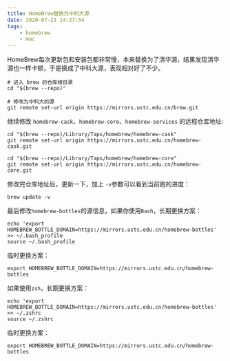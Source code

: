 ```yaml
---
title: HomeBrew替换为中科大源
date: 2020-07-21 14:27:54
tags:
    - homebrew
    - mac
---
```


HomeBrew每次更新包和安装包都非常慢，本来替换为了清华源，结果发现清华源也一样卡顿，于是换成了中科大源，表现相对好了不少。

<!-- more -->

```shell
# 进入 brew 的仓库根目录
cd "$(brew --repo)"

# 修改为中科大的源
git remote set-url origin https://mirrors.ustc.edu.cn/brew.git

```

继续修改 `homebrew-cask`、`homebrew-core`、`homebrew-services` 的远程仓库地址:

```shell
cd "$(brew --repo)/Library/Taps/homebrew/homebrew-cask"
git remote set-url origin https://mirrors.ustc.edu.cn/homebrew-cask.git

cd "$(brew --repo)/Library/Taps/homebrew/homebrew-core"
git remote set-url origin https://mirrors.ustc.edu.cn/homebrew-core.git
```

修改完仓库地址后，更新一下，加上 `-v`参数可以看到当前跑的进度：

```shell
brew update -v
```

最后修改`homebrew-bottles`的源信息，如果你使用`Bash`，长期更换方案：

```shell
echo 'export HOMEBREW_BOTTLE_DOMAIN=https://mirrors.ustc.edu.cn/homebrew-bottles' >> ~/.bash_profile
source ~/.bash_profile
```

临时更换方案：

```shell
export HOMEBREW_BOTTLE_DOMAIN=https://mirrors.ustc.edu.cn/homebrew-bottles
```

如果使用`zsh`，长期更换方案：

```shell
echo 'export HOMEBREW_BOTTLE_DOMAIN=https://mirrors.ustc.edu.cn/homebrew-bottles' >> ~/.zshrc
source ~/.zshrc
```

临时更换方案：

```shell
export HOMEBREW_BOTTLE_DOMAIN=https://mirrors.ustc.edu.cn/homebrew-bottles
```
